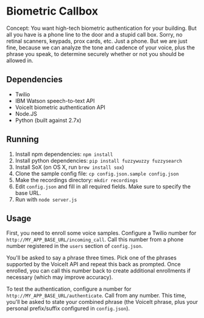 Biometric Callbox
=================

Concept: You want high-tech biometric authentication for your building. But all you have is a phone line to the door and a stupid call box. Sorry, no retinal scanners, keypads, prox cards, etc. Just a phone. But we are just fine, because we can analyze the tone and cadence of your voice, plus the phrase you speak, to determine securely whether or not you should be allowed in.

Dependencies
------------

* Twilio
* IBM Watson speech-to-text API
* VoiceIt biometric authentication API
* Node.JS
* Python (built against 2.7x)

Running
-------

1. Install npm dependencies: `npm install`
2. Install python dependencies: `pip install fuzzywuzzy fuzzysearch`
3. Install SoX (on OS X, run `brew install sox`)
4. Clone the sample config file: `cp config.json.sample config.json`
5. Make the recordings directory: `mkdir recordings`
6. Edit `config.json` and fill in all required fields.  Make sure to specify the base URL.
7. Run with `node server.js`

Usage
-----

First, you need to enroll some voice samples. Configure a Twilio number for `http://MY_APP_BASE_URL/incoming_call`.  Call this number from a phone number registered in the `users` section of `config.json`.

You'll be asked to say a phrase three times. Pick one of the phrases supported by the VoiceIt API and repeat this back as prompted. Once enrolled, you can call this number back to create additional enrollments if necessary (which may improve accuracy).

To test the authentication, configure a number for `http://MY_APP_BASE_URL/authenticate`.  Call from any number.  This time, you'll be asked to state your combined phrase (the VoiceIt phrase, plus your personal prefix/suffix configured in `config.json`).
